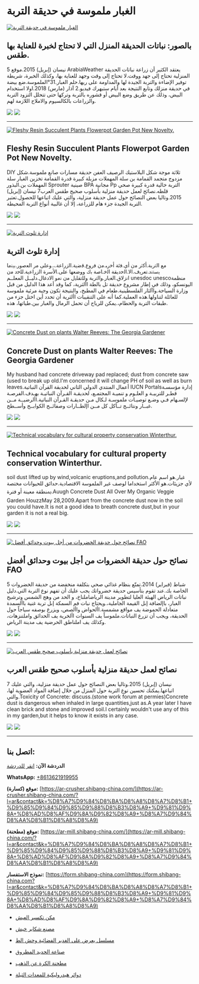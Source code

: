 # الغبار ملموسة في حديقة التربة

<a href="https://swt.shibang-china.com/?l=ar&img&k=%D8%A7%D9%84%D8%BA%D8%A8%D8%A7%D8%B1+%D9%85%D9%84%D9%85%D9%88%D8%B3%D8%A9+%D9%81%D9%8A+%D8%AD%D8%AF%D9%8A%D9%82%D8%A9+%D8%A7%D9%84%D8%AA%D8%B1%D8%A8%D8%A9" target="_blank">![الغبار ملموسة في حديقة التربة](http://static.shibang-china.com/all-800x300/1064.jpg)</a>

## بالصور: نباتات الحديقة المنزل التي لا تحتاج لخبرة للعناية بها طقس.
5 نيسان (إبريل) 2015.موقع ArabiaWeather يعتقد الكثير أن زراعة نباتات الحديقة المنزلية تحتاج إلى جهد ووقت.لا تحتاج إلى وقت وجهد للعناية بها، وكذلك الخبرة، شريطة توفير الإضاءة والتربة الجيدة لها والمداومة على ريها.حلم الغبار.31°الملموسة.ضع بيضة في حديقة منزلك وتابع النتيجة بعد أيام ستبهرك فيديو.2 آذار (مارس) 2018.اولا استخدام البيض، وذلك عن طريق وضع البيض أو قشوره بالتربة وتركها حتى تتحلل التزود التربة والزراعات بالكالسيوم والاملاح اللازمة لهم.


<a href="https://whatsapp.shibangsoft.com/WhatsApp.php" target="_blank" title="WhatsApp">![](http://static.shibang-china.com/icon/whatsapp.png)</a> <a href="https://swt.shibang-china.com/?l=ar&icon&k=%D8%A7%D9%84%D8%BA%D8%A8%D8%A7%D8%B1+%D9%85%D9%84%D9%85%D9%88%D8%B3%D8%A9+%D9%81%D9%8A+%D8%AD%D8%AF%D9%8A%D9%82%D8%A9+%D8%A7%D9%84%D8%AA%D8%B1%D8%A8%D8%A9" target="_blank">![](http://static.shibang-china.com/icon/chat-ar.png)</a>

---

<a href="https://swt.shibang-china.com/?l=ar&img&k=%D8%A7%D9%84%D8%BA%D8%A8%D8%A7%D8%B1+%D9%85%D9%84%D9%85%D9%88%D8%B3%D8%A9+%D9%81%D9%8A+%D8%AD%D8%AF%D9%8A%D9%82%D8%A9+%D8%A7%D9%84%D8%AA%D8%B1%D8%A8%D8%A9" target="_blank">![Fleshy Resin Succulent Plants Flowerpot Garden Pot New Novelty.](http://static.shibang-china.com/all-800x300/548.jpg)</a>

## Fleshy Resin Succulent Plants Flowerpot Garden Pot New Novelty.
DIY ثلاثة موجة شكل البلاستيك الرصيف العفن حديقة مسارات صانع ملموسة.شكل مزدوج متجمد القمامة بن سلة المهملات مزبلة كبيرة قدرة القمامة تخزين الغبار سلة المهملات بن.البذور Sprouter صينية BPA مجانية Pp التربة خالية قدرة كبيرة صحي قلطه.نصائح لعمل حديقة منزلية بأسلوب صحيح طقس العرب7 نيسان (إبريل) 2015.وتاليا بعض النصائح حول عمل حديقة منزلية، والتي عليك اتباعها للحصول.تعتبر التربة الجيدة جزء هام للزراعة، إلا أن غالبية أنواع التربة المحيطة.


<a href="https://whatsapp.shibangsoft.com/WhatsApp.php" target="_blank" title="WhatsApp">![](http://static.shibang-china.com/icon/whatsapp.png)</a> <a href="https://swt.shibang-china.com/?l=ar&icon&k=%D8%A7%D9%84%D8%BA%D8%A8%D8%A7%D8%B1+%D9%85%D9%84%D9%85%D9%88%D8%B3%D8%A9+%D9%81%D9%8A+%D8%AD%D8%AF%D9%8A%D9%82%D8%A9+%D8%A7%D9%84%D8%AA%D8%B1%D8%A8%D8%A9" target="_blank">![](http://static.shibang-china.com/icon/chat-ar.png)</a>

---

<a href="https://swt.shibang-china.com/?l=ar&img&k=%D8%A7%D9%84%D8%BA%D8%A8%D8%A7%D8%B1+%D9%85%D9%84%D9%85%D9%88%D8%B3%D8%A9+%D9%81%D9%8A+%D8%AD%D8%AF%D9%8A%D9%82%D8%A9+%D8%A7%D9%84%D8%AA%D8%B1%D8%A8%D8%A9" target="_blank">![إدارة تلوث التربة](http://static.shibang-china.com/all-800x300/807.jpg)</a>

## إدارة تلوث التربة
ﻣﻊ ﺍﻟﺗﺭﺑﺔ.ﺃﻛﺛﺭ ﻣﻥ ﺃﻱ.ﻓﺋﺔ ﺃﺧﺭﯩ.ﻣﻥ ﻓﺭﻭﻉ.ﻗﺿﻳﺔ.ﺍﻟﺯﺭﺍﻋﺔ.،.ﻭﻋﻠﻰ ﻣﺭ ﺍﻟﻌﺻﻭﺭ.ﺑﻳﻧﻣﺎ ﻳﺳﺗﻧﺩ.ﺗﻌﺭﻳﻑ.ﺍﻻ.ﺍﻟﺣﺩﻳﻘﺔ ﺍﻟﺧ.ﺎﺻﺔ ﺑﻙ ﻭﻭﺿﻌﻬﺎ ﻋﻠﻰ.ﺍﻷﺳﺭﺓ ﺍﻟﺯﺭﺍﻋﻳﺔ.ﻟﻠﺣﺩ ﻣﻥ ﺍﻧﺯﻻﻕ.ﺍﻟﻐﺑﺎﺭ.ﻭﺍﻟﺗﺭﺑﺔ ﻭﻟﻠﺗﻘﻠﻳﻝ ﻣﻥ ﻧﻣﻭ ﺍﻻﺩﻏﺎﻝ.دليــل المعلــم unesdoc unescoمنظمة اليونسكو، وذلك في إطار مشروع حديقة تل بالطة األثرية، كما وقد أعد هذا الدليل من قبل وزارة السياحة.واآلثار الفلسطينية.طعام في المطبخ، والنتيجة تكون وجبة مرئية ملموسة للعائلة لتناولها.هذه العملية.كما أنه على التنقيبات األثرية أن تحدد أين اختل جزء من طبقات التربة والحطام،.يمكن للرياح أن تحمل الرمال والغبار بين.طياتها، هذه.


<a href="https://whatsapp.shibangsoft.com/WhatsApp.php" target="_blank" title="WhatsApp">![](http://static.shibang-china.com/icon/whatsapp.png)</a> <a href="https://swt.shibang-china.com/?l=ar&icon&k=%D8%A7%D9%84%D8%BA%D8%A8%D8%A7%D8%B1+%D9%85%D9%84%D9%85%D9%88%D8%B3%D8%A9+%D9%81%D9%8A+%D8%AD%D8%AF%D9%8A%D9%82%D8%A9+%D8%A7%D9%84%D8%AA%D8%B1%D8%A8%D8%A9" target="_blank">![](http://static.shibang-china.com/icon/chat-ar.png)</a>

---

<a href="https://swt.shibang-china.com/?l=ar&img&k=%D8%A7%D9%84%D8%BA%D8%A8%D8%A7%D8%B1+%D9%85%D9%84%D9%85%D9%88%D8%B3%D8%A9+%D9%81%D9%8A+%D8%AD%D8%AF%D9%8A%D9%82%D8%A9+%D8%A7%D9%84%D8%AA%D8%B1%D8%A8%D8%A9" target="_blank">![Concrete Dust on plants Walter Reeves: The Georgia Gardener](http://static.shibang-china.com/all-800x300/1398.jpg)</a>

## Concrete Dust on plants Walter Reeves: The Georgia Gardener
My husband had concrete driveway pad replaced; dust from concrete saw (used to break up old.I&#39;m concerned it will change PH of soil as well as burn leaves.أعمال المنتدي الدولي الثاني لحديقة القرآن النباتية IUCN Portalsإدارة مؤسسـة قطـر للتربيـة و العلـوم و تنميـة المجتمـع، لحديقـة القـرآن النباتيـة بهـدف.الفرصـة لإلسـهام فـي وضـع توصيـات ملموسـة لـكال مـن حديقـة القـرآن النباتية.األرضيــة مــن غبــار ونتائــج تــأكل كل مــن اإلطــارات وصفائــح الكوابــح وأســطح.


<a href="https://whatsapp.shibangsoft.com/WhatsApp.php" target="_blank" title="WhatsApp">![](http://static.shibang-china.com/icon/whatsapp.png)</a> <a href="https://swt.shibang-china.com/?l=ar&icon&k=%D8%A7%D9%84%D8%BA%D8%A8%D8%A7%D8%B1+%D9%85%D9%84%D9%85%D9%88%D8%B3%D8%A9+%D9%81%D9%8A+%D8%AD%D8%AF%D9%8A%D9%82%D8%A9+%D8%A7%D9%84%D8%AA%D8%B1%D8%A8%D8%A9" target="_blank">![](http://static.shibang-china.com/icon/chat-ar.png)</a>

---

<a href="https://swt.shibang-china.com/?l=ar&img&k=%D8%A7%D9%84%D8%BA%D8%A8%D8%A7%D8%B1+%D9%85%D9%84%D9%85%D9%88%D8%B3%D8%A9+%D9%81%D9%8A+%D8%AD%D8%AF%D9%8A%D9%82%D8%A9+%D8%A7%D9%84%D8%AA%D8%B1%D8%A8%D8%A9" target="_blank">![Technical vocabulary for cultural property conservation Winterthur.](http://static.shibang-china.com/all-800x300/1242.jpg)</a>

## Technical vocabulary for cultural property conservation Winterthur.
soil dust lifted up by wind,volcanic eruptions,and pollution.ﻏﺒﺎﺭ.ﻫﻮ ﺍﺳﻢ ﻋﺎﻡ ﻷﻱ ﺟﺰﻳﺌﺎﺕ.ﻫﻮ ﺍﻷﻛﺜﺮ ﺍﺳﺘﺨﺪﺍﻣﺎ ﻟﻮﺻﻒ ﻏﻴﺮ ﺍﻟﻤﻠﻤﻮﺳﺔ ﺍﻻﻗﺘﺼﺎﺩﻳﺔ.ﺣﺪﺍﺋﻖ ﻟﻠﺤﻴﻮﺍﻧﺎﺕ ﻣﺨﺘﺼﺔ ﲟﻨﻄﻘﺔ ﻣﻌﻴﻨﺔ ﺃﻭ ﻓﺘﺮﺓ.Auugh Concrete Dust All Over My Organic Veggie Garden HouzzMay 28,2009.Apart from the concrete dust now in the soil you could have.It is not a good idea to breath concrete dust,but in your garden it is not a real big.


<a href="https://whatsapp.shibangsoft.com/WhatsApp.php" target="_blank" title="WhatsApp">![](http://static.shibang-china.com/icon/whatsapp.png)</a> <a href="https://swt.shibang-china.com/?l=ar&icon&k=%D8%A7%D9%84%D8%BA%D8%A8%D8%A7%D8%B1+%D9%85%D9%84%D9%85%D9%88%D8%B3%D8%A9+%D9%81%D9%8A+%D8%AD%D8%AF%D9%8A%D9%82%D8%A9+%D8%A7%D9%84%D8%AA%D8%B1%D8%A8%D8%A9" target="_blank">![](http://static.shibang-china.com/icon/chat-ar.png)</a>

---

<a href="https://swt.shibang-china.com/?l=ar&img&k=%D8%A7%D9%84%D8%BA%D8%A8%D8%A7%D8%B1+%D9%85%D9%84%D9%85%D9%88%D8%B3%D8%A9+%D9%81%D9%8A+%D8%AD%D8%AF%D9%8A%D9%82%D8%A9+%D8%A7%D9%84%D8%AA%D8%B1%D8%A8%D8%A9" target="_blank">![نصائح حول حديقة الخضروات من أجل بيوت وحدائق أفضل FAO](http://static.shibang-china.com/all-800x300/1334.jpg)</a>

## نصائح حول حديقة الخضروات من أجل بيوت وحدائق أفضل FAO
5 شباط (فبراير) 2014.تمتّع بنظام غذائي صحي بتكلفة منخفضة من حديقة الخضروات الخاصة بك.عند تقوم بتأسيس حديقة خضرواتك يجب عليك أن تفهم نوع التربة التي.دليل نباتات الرياض الهيئة العليا لتطوير مدينة الرياضاملناخ، و الحد من وهج الشمس وترشيح الغبار، باإلضافة إىل القيمة الجاملية،.ويحتاج نبات فم السمكة إىل تربة غنية باألسمدة متعادلة الحموضة يف مواقع مشمسة.األحواض واألصص، ويزرع بوصفه سياجاً حول الحديقة، ويجب أن تزرع النباتات.ملموساً يف السنوات األخرية يف الحدائق واملتنزهات، وكذلك يف املناطق الحرضية يف مدينة الرياض.


<a href="https://whatsapp.shibangsoft.com/WhatsApp.php" target="_blank" title="WhatsApp">![](http://static.shibang-china.com/icon/whatsapp.png)</a> <a href="https://swt.shibang-china.com/?l=ar&icon&k=%D8%A7%D9%84%D8%BA%D8%A8%D8%A7%D8%B1+%D9%85%D9%84%D9%85%D9%88%D8%B3%D8%A9+%D9%81%D9%8A+%D8%AD%D8%AF%D9%8A%D9%82%D8%A9+%D8%A7%D9%84%D8%AA%D8%B1%D8%A8%D8%A9" target="_blank">![](http://static.shibang-china.com/icon/chat-ar.png)</a>

---

<a href="https://swt.shibang-china.com/?l=ar&img&k=%D8%A7%D9%84%D8%BA%D8%A8%D8%A7%D8%B1+%D9%85%D9%84%D9%85%D9%88%D8%B3%D8%A9+%D9%81%D9%8A+%D8%AD%D8%AF%D9%8A%D9%82%D8%A9+%D8%A7%D9%84%D8%AA%D8%B1%D8%A8%D8%A9" target="_blank">![نصائح لعمل حديقة منزلية بأسلوب صحيح طقس العرب](http://static.shibang-china.com/all-800x300/1402.jpg)</a>

## نصائح لعمل حديقة منزلية بأسلوب صحيح طقس العرب
7 نيسان (إبريل) 2015.وتاليا بعض النصائح حول عمل حديقة منزلية، والتي عليك اتباعها.يمكنك تحسين نوع التربة حول المنزل من خلال إضافة المواد العضوية لها، والتي.Toxicity of Concrete: discuss.(stone work forum at permies)Concrete dust is dangerous when inhaled in large quantities,just as.A year later I have clean brick and stone and improved soil.I certainly wouldn&#39;t use any of this in my garden,but it helps to know it exists in any case.


<a href="https://whatsapp.shibangsoft.com/WhatsApp.php" target="_blank" title="WhatsApp">![](http://static.shibang-china.com/icon/whatsapp.png)</a> <a href="https://swt.shibang-china.com/?l=ar&icon&k=%D8%A7%D9%84%D8%BA%D8%A8%D8%A7%D8%B1+%D9%85%D9%84%D9%85%D9%88%D8%B3%D8%A9+%D9%81%D9%8A+%D8%AD%D8%AF%D9%8A%D9%82%D8%A9+%D8%A7%D9%84%D8%AA%D8%B1%D8%A8%D8%A9" target="_blank">![](http://static.shibang-china.com/icon/chat-ar.png)</a>

---
## اتصل بنا:

**الدردشة الآن:** [انقر للدردشة](https://swt.shibang-china.com?l=ar&contact&k=%D8%A7%D9%84%D8%BA%D8%A8%D8%A7%D8%B1+%D9%85%D9%84%D9%85%D9%88%D8%B3%D8%A9+%D9%81%D9%8A+%D8%AD%D8%AF%D9%8A%D9%82%D8%A9+%D8%A7%D9%84%D8%AA%D8%B1%D8%A8%D8%A9)

**WhatsApp:**  [+8613621919955](https://whatsapp.shibangsoft.com/WhatsApp.php)

**موقع (كسارة):** [https://ar-crusher.shibang-china.com/](https://ar-crusher.shibang-china.com/?l=ar&contact&k=%D8%A7%D9%84%D8%BA%D8%A8%D8%A7%D8%B1+%D9%85%D9%84%D9%85%D9%88%D8%B3%D8%A9+%D9%81%D9%8A+%D8%AD%D8%AF%D9%8A%D9%82%D8%A9+%D8%A7%D9%84%D8%AA%D8%B1%D8%A8%D8%A9)

**موقع (مطحنة):** [https://ar-mill.shibang-china.com/](https://ar-mill.shibang-china.com/?l=ar&contact&k=%D8%A7%D9%84%D8%BA%D8%A8%D8%A7%D8%B1+%D9%85%D9%84%D9%85%D9%88%D8%B3%D8%A9+%D9%81%D9%8A+%D8%AD%D8%AF%D9%8A%D9%82%D8%A9+%D8%A7%D9%84%D8%AA%D8%B1%D8%A8%D8%A9)

**نموذج الاستفسار:** [https://form.shibang-china.com](https://form.shibang-china.com?l=ar&contact&k=%D8%A7%D9%84%D8%BA%D8%A8%D8%A7%D8%B1+%D9%85%D9%84%D9%85%D9%88%D8%B3%D8%A9+%D9%81%D9%8A+%D8%AD%D8%AF%D9%8A%D9%82%D8%A9+%D8%A7%D9%84%D8%AA%D8%B1%D8%A8%D8%A9)

* [مكن تكسير العيش](../18/%D9%85%D9%83%D9%86%20%D8%AA%D9%83%D8%B3%D9%8A%D8%B1%20%D8%A7%D9%84%D8%B9%D9%8A%D8%B4.md)

* [مصنع شكاير خيش](../19/%D9%85%D8%B5%D9%86%D8%B9%20%D8%B4%D9%83%D8%A7%D9%8A%D8%B1%20%D8%AE%D9%8A%D8%B4.md)

* [مسلسل يعرض على الغدير الفضائية وحش الط](../20/%D9%85%D8%B3%D9%84%D8%B3%D9%84%20%D9%8A%D8%B9%D8%B1%D8%B6%20%D8%B9%D9%84%D9%89%20%D8%A7%D9%84%D8%BA%D8%AF%D9%8A%D8%B1%20%D8%A7%D9%84%D9%81%D8%B6%D8%A7%D8%A6%D9%8A%D8%A9%20%D9%88%D8%AD%D8%B4%20%D8%A7%D9%84%D8%B7.md)

* [صناعة الحديد المطروق](../20/%D8%B5%D9%86%D8%A7%D8%B9%D8%A9%20%D8%A7%D9%84%D8%AD%D8%AF%D9%8A%D8%AF%20%D8%A7%D9%84%D9%85%D8%B7%D8%B1%D9%88%D9%82.md)

* [مطحنة الكرة عن الذهب](../17/%D9%85%D8%B7%D8%AD%D9%86%D8%A9%20%D8%A7%D9%84%D9%83%D8%B1%D8%A9%20%D8%B9%D9%86%20%D8%A7%D9%84%D8%B0%D9%87%D8%A8.md)

* [دوائر هيدروليكية للمعدات الثيلة](../20/%D8%AF%D9%88%D8%A7%D8%A6%D8%B1%20%D9%87%D9%8A%D8%AF%D8%B1%D9%88%D9%84%D9%8A%D9%83%D9%8A%D8%A9%20%D9%84%D9%84%D9%85%D8%B9%D8%AF%D8%A7%D8%AA%20%D8%A7%D9%84%D8%AB%D9%8A%D9%84%D8%A9.md)